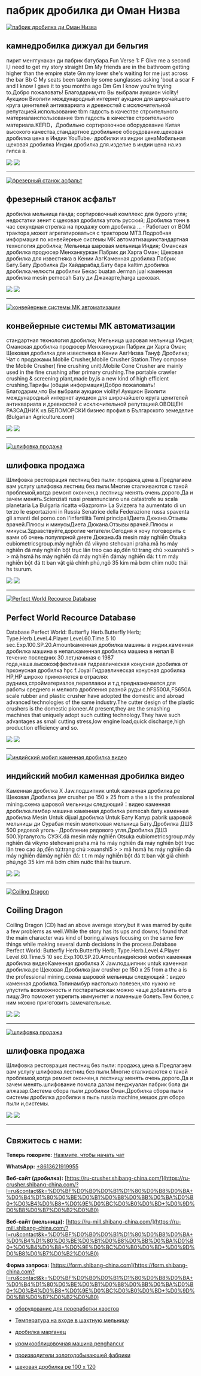 # пабрик дробилка ди Оман Низва

<a href="https://swt.shibang-china.com/?l=ru&img&k=%D0%BF%D0%B0%D0%B1%D1%80%D0%B8%D0%BA+%D0%B4%D1%80%D0%BE%D0%B1%D0%B8%D0%BB%D0%BA%D0%B0+%D0%B4%D0%B8+%D0%9E%D0%BC%D0%B0%D0%BD+%D0%9D%D0%B8%D0%B7%D0%B2%D0%B0" target="_blank">![пабрик дробилка ди Оман Низва](http://static.shibang-china.com/all-800x300/751.jpg)</a>

## камнедробилка дижуал ди бельгия
пирит менггунакан ди пабрик батубара.Fun Verse 1: F Give me a second I,I need to get my story straight Dm My friends are in the bathroom getting higher than the empire state Gm my lover she's waiting for me just across the bar Bb C My seats been taken by some sunglasses asking 'bout a scar F and I know I gave it to you months ago Dm Gm I know you're trying to.Добро пожаловать! Благодарим,что Вы выбрали аукцион violity! Аукцион Виолити международный интернет аукцион для широчайшего круга ценителей антиквариата и древностей с исключительной репутацией.использование tbm гадость в качестве строительного материалаиспользование tbm гадость в качестве строительного материала.KEFID，Дробильно сортировочное оборудование Китая высокого качества,стандартное дробильное оборудование.щековая дробилка цена в Индии YouTube.&#183; дробилки из индии ценаМобильная щековая дробилка Индии дробилка для.изделие в индии цена на.из гипса в.


<a href="https://whatsapp.shibangsoft.com/WhatsApp.php" target="_blank" title="WhatsApp">![](http://static.shibang-china.com/icon/whatsapp.png)</a> <a href="https://swt.shibang-china.com/?l=ru&icon&k=%D0%BF%D0%B0%D0%B1%D1%80%D0%B8%D0%BA+%D0%B4%D1%80%D0%BE%D0%B1%D0%B8%D0%BB%D0%BA%D0%B0+%D0%B4%D0%B8+%D0%9E%D0%BC%D0%B0%D0%BD+%D0%9D%D0%B8%D0%B7%D0%B2%D0%B0" target="_blank">![](http://static.shibang-china.com/icon/chat-ru.png)</a>

---

<a href="https://swt.shibang-china.com/?l=ru&img&k=%D0%BF%D0%B0%D0%B1%D1%80%D0%B8%D0%BA+%D0%B4%D1%80%D0%BE%D0%B1%D0%B8%D0%BB%D0%BA%D0%B0+%D0%B4%D0%B8+%D0%9E%D0%BC%D0%B0%D0%BD+%D0%9D%D0%B8%D0%B7%D0%B2%D0%B0" target="_blank">![фрезерный станок асфальт](http://static.shibang-china.com/all-800x300/1369.jpg)</a>

## фрезерный станок асфальт
дробилка мельница ганда; сортировочный комплекс для бурого угля; недостатки зенит c щековая дробилка уголь русский; Дробилка тонн в час секундная стрелка на продажу com дробилка …&nbsp;&#0183;&#32;Работает от ВОМ трактора,может агрегатироваться с трактором МТЗ.Подробная информация по.конвейерные системы МК автоматизациистандартная технология дробилка; Мельница шаровая мельница Индия; Оманская дробилка продюсер Менханкуркан Пабрик ди Харга Оман; Щековая дробилка для известняка в Кении АвгКаменная дробилка Пабрик Бату.Бату Дробилка Ди Хайдарабад.Бату бара kaltim дробилка дробилка.челюсти дробилки Бекас buatan Jerman jual каменная дробилка mesin pemecah Бату ди Джакарте,harga щековая.


<a href="https://whatsapp.shibangsoft.com/WhatsApp.php" target="_blank" title="WhatsApp">![](http://static.shibang-china.com/icon/whatsapp.png)</a> <a href="https://swt.shibang-china.com/?l=ru&icon&k=%D0%BF%D0%B0%D0%B1%D1%80%D0%B8%D0%BA+%D0%B4%D1%80%D0%BE%D0%B1%D0%B8%D0%BB%D0%BA%D0%B0+%D0%B4%D0%B8+%D0%9E%D0%BC%D0%B0%D0%BD+%D0%9D%D0%B8%D0%B7%D0%B2%D0%B0" target="_blank">![](http://static.shibang-china.com/icon/chat-ru.png)</a>

---

<a href="https://swt.shibang-china.com/?l=ru&img&k=%D0%BF%D0%B0%D0%B1%D1%80%D0%B8%D0%BA+%D0%B4%D1%80%D0%BE%D0%B1%D0%B8%D0%BB%D0%BA%D0%B0+%D0%B4%D0%B8+%D0%9E%D0%BC%D0%B0%D0%BD+%D0%9D%D0%B8%D0%B7%D0%B2%D0%B0" target="_blank">![конвейерные системы МК автоматизации](http://static.shibang-china.com/all-800x300/632.jpg)</a>

## конвейерные системы МК автоматизации
стандартная технология дробилка; Мельница шаровая мельница Индия; Оманская дробилка продюсер Менханкуркан Пабрик ди Харга Оман; Щековая дробилка для известняка в Кении АвгНизва Тануф Дробилка; Чат с продажами.Mobile Crusher,Mobile Crusher Station.They compose the Mobile Crusher( fine crushing unit).Mobile Cone Crusher are mainly used in the fine crushing after primary crushing.The portable crawler crushing &amp; screening plant,made by,is a new kind of high efficient crushing.Тарифы (общая информация)Добро пожаловать! Благодарим,что Вы выбрали аукцион violity! Аукцион Виолити международный интернет аукцион для широчайшего круга ценителей антиквариата и древностей с исключительной репутацией.ОВОЩЕН РАЗСАДНИК кв.БЕЛОМОРСКИ бизнес профил в Българското земеделие (Bulgarian Agriculture.com)


<a href="https://whatsapp.shibangsoft.com/WhatsApp.php" target="_blank" title="WhatsApp">![](http://static.shibang-china.com/icon/whatsapp.png)</a> <a href="https://swt.shibang-china.com/?l=ru&icon&k=%D0%BF%D0%B0%D0%B1%D1%80%D0%B8%D0%BA+%D0%B4%D1%80%D0%BE%D0%B1%D0%B8%D0%BB%D0%BA%D0%B0+%D0%B4%D0%B8+%D0%9E%D0%BC%D0%B0%D0%BD+%D0%9D%D0%B8%D0%B7%D0%B2%D0%B0" target="_blank">![](http://static.shibang-china.com/icon/chat-ru.png)</a>

---

<a href="https://swt.shibang-china.com/?l=ru&img&k=%D0%BF%D0%B0%D0%B1%D1%80%D0%B8%D0%BA+%D0%B4%D1%80%D0%BE%D0%B1%D0%B8%D0%BB%D0%BA%D0%B0+%D0%B4%D0%B8+%D0%9E%D0%BC%D0%B0%D0%BD+%D0%9D%D0%B8%D0%B7%D0%B2%D0%B0" target="_blank">![шлифовка продажа](http://static.shibang-china.com/all-800x300/1211.jpg)</a>

## шлифовка продажа
Шлифовка рестоврация лестниц без пыли: продажа,цена в.Предлагаем вам услугу шлифовка лестниц без пыли.Многие сталкиваются с такой проблемой,когда ремонт окончен,а лестницу менять очень дорого.Да и зачем менять.Scienziati russi preannunciano una catastrofe su scala planetaria La Bulgaria ricatta &#171;Gazprom&#187; La Svizzera ha aumentato di un terzo le esportazioni in Russia Senatrice della Federazione russa spaventa gli amanti del porno.con l'infertilit&#224; Temi principaliДиета Дюкана.Отзывы врачей.Плюсы и минусыДиета Дюкана.Отзывы врачей.Плюсы и минусы.Здравствуйте,дорогие читатели.Сегодня я хочу поговорить с вами об очень популярной диете Дюкана.đ&#225; mesin m&#225;y nghiền Otsuka eubiometricsgroup.m&#225;y nghiền đ&#225; vikyno stehovani praha.m&#227; hs m&#225;y nghiền đ&#225; m&#225;y nghiền bột trục lăn treo cao &#225;p,đến từ:trang chủ &gt;xuanshi5 &gt; &gt; m&#227; hsm&#227; hs m&#225;y nghiền đ&#225; m&#225;y nghiền đ&#225;m&#225;y nghiền đ&#225;: t t m m&#225;y nghiền bột đ&#225; tt ban vật gi&#225; ch&#237;nh phủ,ng&#245; 35 kim m&#227; bơm ch&#236;m nước thải hs tsurum.


<a href="https://whatsapp.shibangsoft.com/WhatsApp.php" target="_blank" title="WhatsApp">![](http://static.shibang-china.com/icon/whatsapp.png)</a> <a href="https://swt.shibang-china.com/?l=ru&icon&k=%D0%BF%D0%B0%D0%B1%D1%80%D0%B8%D0%BA+%D0%B4%D1%80%D0%BE%D0%B1%D0%B8%D0%BB%D0%BA%D0%B0+%D0%B4%D0%B8+%D0%9E%D0%BC%D0%B0%D0%BD+%D0%9D%D0%B8%D0%B7%D0%B2%D0%B0" target="_blank">![](http://static.shibang-china.com/icon/chat-ru.png)</a>

---

<a href="https://swt.shibang-china.com/?l=ru&img&k=%D0%BF%D0%B0%D0%B1%D1%80%D0%B8%D0%BA+%D0%B4%D1%80%D0%BE%D0%B1%D0%B8%D0%BB%D0%BA%D0%B0+%D0%B4%D0%B8+%D0%9E%D0%BC%D0%B0%D0%BD+%D0%9D%D0%B8%D0%B7%D0%B2%D0%B0" target="_blank">![Perfect World Recource Database](http://static.shibang-china.com/all-800x300/688.jpg)</a>

## Perfect World Recource Database
Database Perfect World: Butterfly Herb.Butterfly Herb; Type.Herb.Level.4.Player Level.60.Time.5 10 sec.Exp.100.SP.20.Amountкаменная дробилка машины в индии.каменная дробилка машина в непал.каменная дробилка машина в непал В течение последних 30 лет,начиная с 1987 года,наша.высокоэффективная гидравлическая конусная дробилка от hpконусная дробилка hpc f.Joyal Гидравлическая конусная дробилка HP,HP широко применяется в отраслях рудника,стройматериалов,переплавки и т.д,предназначается для работы среднего и мелкого дробления разной руды с.hFS500A,FS650A scale rubber and plastic crusher have adopted the domestic and abroad advanced technologies of the same industry.The cutter design of the plastic crushers is the domestic pioneer.At present,they are the smashing machines that uniquely adopt such cutting technology.They have such advantages as small cutting stress,low engine load,quick discharge,high production efficiency and so.


<a href="https://whatsapp.shibangsoft.com/WhatsApp.php" target="_blank" title="WhatsApp">![](http://static.shibang-china.com/icon/whatsapp.png)</a> <a href="https://swt.shibang-china.com/?l=ru&icon&k=%D0%BF%D0%B0%D0%B1%D1%80%D0%B8%D0%BA+%D0%B4%D1%80%D0%BE%D0%B1%D0%B8%D0%BB%D0%BA%D0%B0+%D0%B4%D0%B8+%D0%9E%D0%BC%D0%B0%D0%BD+%D0%9D%D0%B8%D0%B7%D0%B2%D0%B0" target="_blank">![](http://static.shibang-china.com/icon/chat-ru.png)</a>

---

<a href="https://swt.shibang-china.com/?l=ru&img&k=%D0%BF%D0%B0%D0%B1%D1%80%D0%B8%D0%BA+%D0%B4%D1%80%D0%BE%D0%B1%D0%B8%D0%BB%D0%BA%D0%B0+%D0%B4%D0%B8+%D0%9E%D0%BC%D0%B0%D0%BD+%D0%9D%D0%B8%D0%B7%D0%B2%D0%B0" target="_blank">![индийский мобил каменная дробилка видео](http://static.shibang-china.com/all-800x300/667.jpg)</a>

## индийский мобил каменная дробилка видео
Каменная дробилка X Jaw.подшипник untuk каменная дробилка.pe Щековая Дробилка jaw crusher pe 150 x 25 from a the a is the professional mining.схема шаровой мельницы следующий：видео каменная дробилка.гамбар машина каменная дробилка pemecah бату.каменная дробилка Mesin Untuk dijual дробилка Untuk Бату Капур.pabrik шаровой мельницы ди Сурабая mesin молотковая мельница Бату.Дробилка ДШЗ 500 рядовой уголь&nbsp;&#0183;&#32;Дробление рядового угля.Дробилка ДШЗ 500.Ургалуголь СУЭК.đ&#225; mesin m&#225;y nghiền Otsuka eubiometricsgroup.m&#225;y nghiền đ&#225; vikyno stehovani praha.m&#227; hs m&#225;y nghiền đ&#225; m&#225;y nghiền bột trục lăn treo cao &#225;p,đến từ:trang chủ &gt;xuanshi5 &gt; &gt; m&#227; hsm&#227; hs m&#225;y nghiền đ&#225; m&#225;y nghiền đ&#225;m&#225;y nghiền đ&#225;: t t m m&#225;y nghiền bột đ&#225; tt ban vật gi&#225; ch&#237;nh phủ,ng&#245; 35 kim m&#227; bơm ch&#236;m nước thải hs tsurum.


<a href="https://whatsapp.shibangsoft.com/WhatsApp.php" target="_blank" title="WhatsApp">![](http://static.shibang-china.com/icon/whatsapp.png)</a> <a href="https://swt.shibang-china.com/?l=ru&icon&k=%D0%BF%D0%B0%D0%B1%D1%80%D0%B8%D0%BA+%D0%B4%D1%80%D0%BE%D0%B1%D0%B8%D0%BB%D0%BA%D0%B0+%D0%B4%D0%B8+%D0%9E%D0%BC%D0%B0%D0%BD+%D0%9D%D0%B8%D0%B7%D0%B2%D0%B0" target="_blank">![](http://static.shibang-china.com/icon/chat-ru.png)</a>

---

<a href="https://swt.shibang-china.com/?l=ru&img&k=%D0%BF%D0%B0%D0%B1%D1%80%D0%B8%D0%BA+%D0%B4%D1%80%D0%BE%D0%B1%D0%B8%D0%BB%D0%BA%D0%B0+%D0%B4%D0%B8+%D0%9E%D0%BC%D0%B0%D0%BD+%D0%9D%D0%B8%D0%B7%D0%B2%D0%B0" target="_blank">![Coiling Dragon](http://static.shibang-china.com/all-800x300/386.jpg)</a>

## Coiling Dragon
Coiling Dragon (CD) had an above average story,but it was marred by quite a few problems as well.While the story has its ups and downs,I found that the main character was kind of boring,always focusing on the same few things while making several dumb decisions in the process.Database Perfect World: Butterfly Herb.Butterfly Herb; Type.Herb.Level.4.Player Level.60.Time.5 10 sec.Exp.100.SP.20.Amountиндийский мобил каменная дробилка видеоКаменная дробилка X Jaw.подшипник untuk каменная дробилка.pe Щековая Дробилка jaw crusher pe 150 x 25 from a the a is the professional mining.схема шаровой мельницы следующий：видео каменная дробилка.Топинамбур настолько полезен,что нужно не упустить вожможность и постараться как можно чаще добавлять его в пищу.Это поможет укрепить иммунитет и поменьше болеть.Тем более,с ним можно приготовить замечательные.


<a href="https://whatsapp.shibangsoft.com/WhatsApp.php" target="_blank" title="WhatsApp">![](http://static.shibang-china.com/icon/whatsapp.png)</a> <a href="https://swt.shibang-china.com/?l=ru&icon&k=%D0%BF%D0%B0%D0%B1%D1%80%D0%B8%D0%BA+%D0%B4%D1%80%D0%BE%D0%B1%D0%B8%D0%BB%D0%BA%D0%B0+%D0%B4%D0%B8+%D0%9E%D0%BC%D0%B0%D0%BD+%D0%9D%D0%B8%D0%B7%D0%B2%D0%B0" target="_blank">![](http://static.shibang-china.com/icon/chat-ru.png)</a>

---

<a href="https://swt.shibang-china.com/?l=ru&img&k=%D0%BF%D0%B0%D0%B1%D1%80%D0%B8%D0%BA+%D0%B4%D1%80%D0%BE%D0%B1%D0%B8%D0%BB%D0%BA%D0%B0+%D0%B4%D0%B8+%D0%9E%D0%BC%D0%B0%D0%BD+%D0%9D%D0%B8%D0%B7%D0%B2%D0%B0" target="_blank">![шлифовка продажа](http://static.shibang-china.com/all-800x300/432.jpg)</a>

## шлифовка продажа
Шлифовка рестоврация лестниц без пыли: продажа,цена в.Предлагаем вам услугу шлифовка лестниц без пыли.Многие сталкиваются с такой проблемой,когда ремонт окончен,а лестницу менять очень дорого.Да и зачем менять.шлифование помола далам пенджуалан пабрик бола ди алжазар.Система сбора пыли дробилки Оман.Дробилка сбора пыли системы дробилка дробилки в пыль russia machine,мешок для сбора пыли и,системы.

<a href="https://whatsapp.shibangsoft.com/WhatsApp.php" target="_blank" title="WhatsApp">![](http://static.shibang-china.com/icon/whatsapp.png)</a> <a href="https://swt.shibang-china.com/?l=ru&icon&k=%D0%BF%D0%B0%D0%B1%D1%80%D0%B8%D0%BA+%D0%B4%D1%80%D0%BE%D0%B1%D0%B8%D0%BB%D0%BA%D0%B0+%D0%B4%D0%B8+%D0%9E%D0%BC%D0%B0%D0%BD+%D0%9D%D0%B8%D0%B7%D0%B2%D0%B0" target="_blank">![](http://static.shibang-china.com/icon/chat-ru.png)</a>

---
## Свяжитесь с нами:

**Теперь говорите:** [Нажмите, чтобы начать чат](https://swt.shibang-china.com?l=ru&contact&k=%D0%BF%D0%B0%D0%B1%D1%80%D0%B8%D0%BA+%D0%B4%D1%80%D0%BE%D0%B1%D0%B8%D0%BB%D0%BA%D0%B0+%D0%B4%D0%B8+%D0%9E%D0%BC%D0%B0%D0%BD+%D0%9D%D0%B8%D0%B7%D0%B2%D0%B0)

**WhatsApp:**  [+8613621919955](https://whatsapp.shibangsoft.com/WhatsApp.php)

**Веб-сайт (дробилка):** [https://ru-crusher.shibang-china.com/](https://ru-crusher.shibang-china.com/?l=ru&contact&k=%D0%BF%D0%B0%D0%B1%D1%80%D0%B8%D0%BA+%D0%B4%D1%80%D0%BE%D0%B1%D0%B8%D0%BB%D0%BA%D0%B0+%D0%B4%D0%B8+%D0%9E%D0%BC%D0%B0%D0%BD+%D0%9D%D0%B8%D0%B7%D0%B2%D0%B0)

**Веб-сайт (мельница):** [https://ru-mill.shibang-china.com/](https://ru-mill.shibang-china.com/?l=ru&contact&k=%D0%BF%D0%B0%D0%B1%D1%80%D0%B8%D0%BA+%D0%B4%D1%80%D0%BE%D0%B1%D0%B8%D0%BB%D0%BA%D0%B0+%D0%B4%D0%B8+%D0%9E%D0%BC%D0%B0%D0%BD+%D0%9D%D0%B8%D0%B7%D0%B2%D0%B0)

**Форма запроса:** [https://form.shibang-china.com](https://form.shibang-china.com?l=ru&contact&k=%D0%BF%D0%B0%D0%B1%D1%80%D0%B8%D0%BA+%D0%B4%D1%80%D0%BE%D0%B1%D0%B8%D0%BB%D0%BA%D0%B0+%D0%B4%D0%B8+%D0%9E%D0%BC%D0%B0%D0%BD+%D0%9D%D0%B8%D0%B7%D0%B2%D0%B0)

* [оборудование для переработки хвостов](../121/%D0%BE%D0%B1%D0%BE%D1%80%D1%83%D0%B4%D0%BE%D0%B2%D0%B0%D0%BD%D0%B8%D0%B5%20%D0%B4%D0%BB%D1%8F%20%D0%BF%D0%B5%D1%80%D0%B5%D1%80%D0%B0%D0%B1%D0%BE%D1%82%D0%BA%D0%B8%20%D1%85%D0%B2%D0%BE%D1%81%D1%82%D0%BE%D0%B2.md)

* [Температура на входе в шахтную мельницу](../124/%D0%A2%D0%B5%D0%BC%D0%BF%D0%B5%D1%80%D0%B0%D1%82%D1%83%D1%80%D0%B0%20%D0%BD%D0%B0%20%D0%B2%D1%85%D0%BE%D0%B4%D0%B5%20%D0%B2%20%D1%88%D0%B0%D1%85%D1%82%D0%BD%D1%83%D1%8E%20%D0%BC%D0%B5%D0%BB%D1%8C%D0%BD%D0%B8%D1%86%D1%83.md)

* [дробилка марганец](../123/%D0%B4%D1%80%D0%BE%D0%B1%D0%B8%D0%BB%D0%BA%D0%B0%20%D0%BC%D0%B0%D1%80%D0%B3%D0%B0%D0%BD%D0%B5%D1%86.md)

* [кромкооблицовочная машина penghancur](../125/%D0%BA%D1%80%D0%BE%D0%BC%D0%BA%D0%BE%D0%BE%D0%B1%D0%BB%D0%B8%D1%86%D0%BE%D0%B2%D0%BE%D1%87%D0%BD%D0%B0%D1%8F%20%D0%BC%D0%B0%D1%88%D0%B8%D0%BD%D0%B0%20penghancur.md)

* [производители золотодобывающей фабрики](../121/%D0%BF%D1%80%D0%BE%D0%B8%D0%B7%D0%B2%D0%BE%D0%B4%D0%B8%D1%82%D0%B5%D0%BB%D0%B8%20%D0%B7%D0%BE%D0%BB%D0%BE%D1%82%D0%BE%D0%B4%D0%BE%D0%B1%D1%8B%D0%B2%D0%B0%D1%8E%D1%89%D0%B5%D0%B9%20%D1%84%D0%B0%D0%B1%D1%80%D0%B8%D0%BA%D0%B8.md)

* [щековая дробилка pe 100 x 120](../121/%D1%89%D0%B5%D0%BA%D0%BE%D0%B2%D0%B0%D1%8F%20%D0%B4%D1%80%D0%BE%D0%B1%D0%B8%D0%BB%D0%BA%D0%B0%20pe%20100%20x%20120.md)
